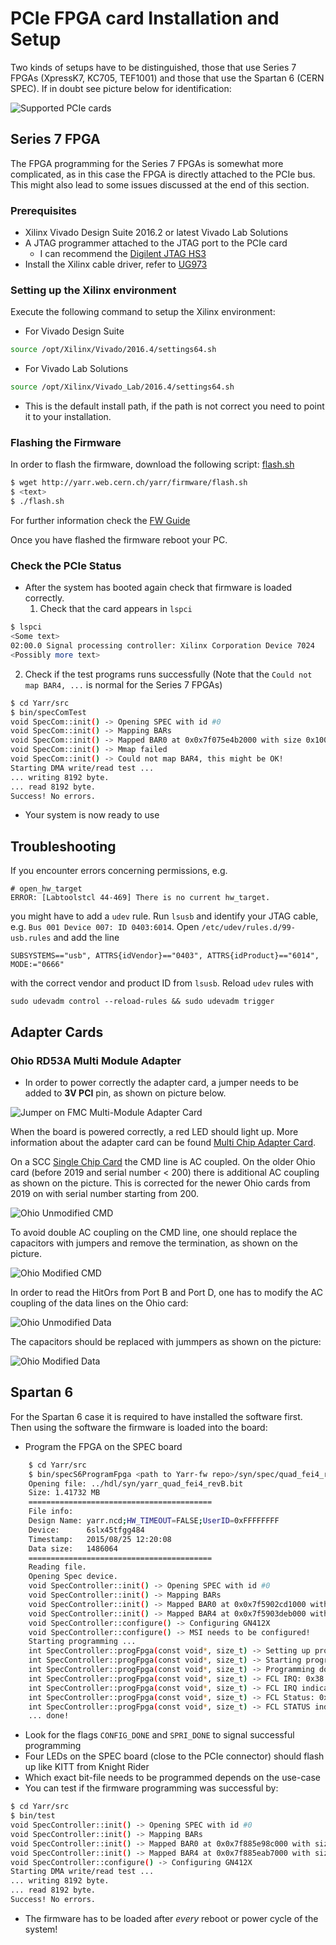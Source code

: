 # PCIe FPGA card Installation and Setup

Two kinds of setups have to be distinguished, those that use Series 7 FPGAs (XpressK7, KC705, TEF1001) and those that use the Spartan 6 (CERN SPEC). If in doubt see picture below for identification:

![Supported PCIe cards](images/pcie_cards.png)

## Series 7 FPGA

The FPGA programming for the Series 7 FPGAs is somewhat more complicated, as in this case the FPGA is directly attached to the PCIe bus. This might also lead to some issues discussed at the end of this section.

### Prerequisites

* Xilinx Vivado Design Suite 2016.2 or latest Vivado Lab Solutions
* A JTAG programmer attached to the JTAG port to the PCIe card
  * I can recommend the [Digilent JTAG HS3](https://www.digikey.com/product-detail/en/digilent-inc/210-299/1286-1047-ND/5015666)
* Install the Xilinx cable driver, refer to [UG973](https://www.xilinx.com/support/documentation/sw_manuals/xilinx2016_4/ug973-vivado-release-notes-install-license.pdf)

### Setting up the Xilinx environment

Execute the following command to setup the Xilinx environment:
- For Vivado Design Suite
```bash
source /opt/Xilinx/Vivado/2016.4/settings64.sh
```
- For Vivado Lab Solutions
```bash
source /opt/Xilinx/Vivado_Lab/2016.4/settings64.sh
```
- This is the default install path, if the path is not correct you need to point it to your installation.

### Flashing the Firmware

In order to flash the firmware, download the following script: [flash.sh](http://yarr.web.cern.ch/yarr/firmware/flash.sh)

```bash
$ wget http://yarr.web.cern.ch/yarr/firmware/flash.sh
$ <text>
$ ./flash.sh
```

For further information check the [FW Guide](fw-guide.md)

Once you have flashed the firmware reboot your PC.

### Check the PCIe Status

- After the system has booted again check that firmware is loaded correctly.
  1. Check that the card appears in ``lspci``
```bash
$ lspci
<Some text>
02:00.0 Signal processing controller: Xilinx Corporation Device 7024
<Possibly more text>
```
  2. Check if the test programs runs successfully (Note that the ``Could not map BAR4, ...`` is normal for the Series 7 FPGAs)
```bash
$ cd Yarr/src
$ bin/specComTest 
void SpecCom::init() -> Opening SPEC with id #0
void SpecCom::init() -> Mapping BARs
void SpecCom::init() -> Mapped BAR0 at 0x0x7f075e4b2000 with size 0x100000
void SpecCom::init() -> Mmap failed
void SpecCom::init() -> Could not map BAR4, this might be OK!
Starting DMA write/read test ...
... writing 8192 byte.
... read 8192 byte.
Success! No errors.
```

- Your system is now ready to use


## Troubleshooting

If you encounter errors concerning permissions, e.g. 
```
# open_hw_target
ERROR: [Labtoolstcl 44-469] There is no current hw_target.
```
you might have to add a ``udev`` rule. Run ``lsusb`` and identify your JTAG cable, e.g. ``Bus 001 Device 007: ID 0403:6014``.
Open ``/etc/udev/rules.d/99-usb.rules`` and add the line
```
SUBSYSTEMS=="usb", ATTRS{idVendor}=="0403", ATTRS{idProduct}=="6014", MODE:="0666"
```
with the correct vendor and product ID from ``lsusb``. Reload ``udev`` rules with
```
sudo udevadm control --reload-rules && sudo udevadm trigger
```


## Adapter Cards

### Ohio RD53A Multi Module Adapter

- In order to power correctly the adapter card, a jumper needs to be added to **3V PCI** pin, as shown on picture below.

![Jumper on FMC Multi-Module Adapter Card ](images/Ohio_jumper.png)

When the board is powered correctly, a red LED should light up. More information about the adapter card can be found [Multi Chip Adapter Card](https://twiki.cern.ch/twiki/bin/viewauth/RD53/RD53ATesting#Multi_Chip_FMC).

On a SCC [Single Chip Card](https://twiki.cern.ch/twiki/bin/viewauth/RD53/RD53ATesting#RD53A_Single_Chip_Card_SCC) the CMD line is AC coupled. On the older Ohio card (before 2019 and serial number < 200) there is additional AC coupling as shown on the picture. This is corrected for the newer Ohio cards from 2019 on with serial number starting from 200.

![Ohio Unmodified CMD ](images/OhioUnmodified_Cmd.png)

To avoid double AC coupling on the CMD line, one should replace the capacitors with jumpers and remove the termination, as shown on the picture.

![Ohio Modified CMD ](images/OhioModified_Cmd.png)

In order to read the HitOrs from Port B and Port D, one has to modify the AC coupling of the data lines on the Ohio card:

![Ohio Unmodified Data ](images/OhioUnmodified_Data.png)

The capacitors should be replaced with jummpers as shown on the picture:

![Ohio Modified Data ](images/OhioModified_Data.png)

## Spartan 6

For the Spartan 6 case it is required to have installed the software first. Then using the software the firmware is loaded into the board:

- Program the FPGA on the SPEC board
```bash
    $ cd Yarr/src
    $ bin/specS6ProgramFpga <path to Yarr-fw repo>/syn/spec/quad_fei4_revB/quad_fei4_revB.bit 
    Opening file: ../hdl/syn/yarr_quad_fei4_revB.bit
    Size: 1.41732 MB
    =========================================
    File info:
    Design Name: yarr.ncd;HW_TIMEOUT=FALSE;UserID=0xFFFFFFFF
    Device:      6slx45tfgg484
    Timestamp:   2015/08/25 12:20:08
    Data size:   1486064
    =========================================
    Reading file.
    Opening Spec device.
    void SpecController::init() -> Opening SPEC with id #0
    void SpecController::init() -> Mapping BARs
    void SpecController::init() -> Mapped BAR0 at 0x0x7f5902cd1000 with size 0x100000
    void SpecController::init() -> Mapped BAR4 at 0x0x7f5903deb000 with size 0x1000
    void SpecController::configure() -> Configuring GN412X
    void SpecController::configure() -> MSI needs to be configured!
    Starting programming ...
    int SpecController::progFpga(const void*, size_t) -> Setting up programming of FPGA
    int SpecController::progFpga(const void*, size_t) -> Starting programming!
    int SpecController::progFpga(const void*, size_t) -> Programming done!!
    int SpecController::progFpga(const void*, size_t) -> FCL IRQ: 0x38
    int SpecController::progFpga(const void*, size_t) -> FCL IRQ indicates CONFIG_DONE
    int SpecController::progFpga(const void*, size_t) -> FCL Status: 0x2c
    int SpecController::progFpga(const void*, size_t) -> FCL STATUS indicates SPRI_DONE
    ... done!
```
- Look for the flags ``CONFIG_DONE`` and ``SPRI_DONE`` to signal successful programming
- Four LEDs on the SPEC board (close to the PCIe connector) should flash up like KITT from Knight Rider
- Which exact bit-file needs to be programmed depends on the use-case
- You can test if the firmware programming was successful by:
```bash
$ cd Yarr/src
$ bin/test 
void SpecController::init() -> Opening SPEC with id #0
void SpecController::init() -> Mapping BARs
void SpecController::init() -> Mapped BAR0 at 0x0x7f885e98c000 with size 0x100000
void SpecController::init() -> Mapped BAR4 at 0x0x7f885eab7000 with size 0x1000
void SpecController::configure() -> Configuring GN412X
Starting DMA write/read test ...
... writing 8192 byte.
... read 8192 byte.
Success! No errors.
```
- The firmware has to be loaded after *every* reboot or power cycle of the system!

